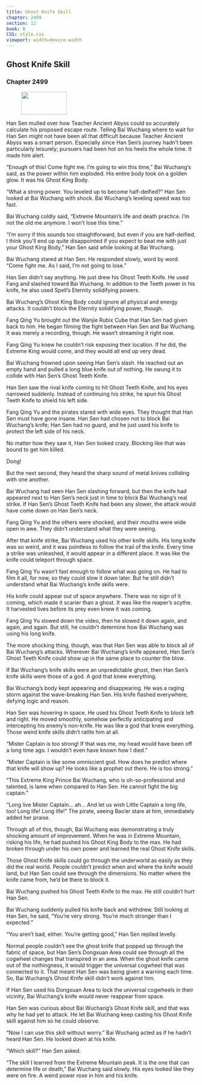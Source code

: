 ```yaml
---
title: Ghost Knife Skill
chapter: 2499
section: 12
book: 8
CSS: style.css
viewport: width=device-width
---
```


## Ghost Knife Skill

### Chapter 2499

<figure>
	<img src="../Images/gem.gif" alt="" id="gem" width="120" height="60" />
</figure>

Han Sen mulled over how Teacher Ancient Abyss could so accurately calculate his proposed escape route. Telling Bai Wuchang where to wait for Han Sen might not have been all that difficult because Teacher Ancient Abyss was a smart person. Especially since Han Sen’s journey hadn’t been particularly leisurely; pursuers had been hot on his heels the whole time. It made him alert.

“Enough of this! Come fight me. I’m going to win this time,” Bai Wuchang’s said, as the power within him exploded. His entire body took on a golden glow. It was his Ghost King Body.

“What a strong power. You leveled up to become half-deified?” Han Sen looked at Bai Wuchang with shock. Bai Wuchang’s leveling speed was too fast.

Bai Wuchang coldly said, “Extreme Mountain’s life and death practice. I’m not the old me anymore. I won’t lose this time.”

“I’m sorry if this sounds too straightforward, but even if you are half-deified, I think you’ll end up quite disappointed if you expect to beat me with just your Ghost King Body,” Han Sen said while looking at Bai Wuchang.

Bai Wuchang stared at Han Sen. He responded slowly, word by word. “Come fight me. As I said, I’m not going to lose.”

Han Sen didn’t say anything. He just drew his Ghost Teeth Knife. He used Fang and slashed toward Bai Wuchang. In addition to the Teeth power in his knife, he also used Spell’s Eternity solidifying powers.

Bai Wuchang’s Ghost King Body could ignore all physical and energy attacks. It couldn’t block the Eternity solidifying power, though.

Fang Qing Yu brought out the Wanjie Rubix Cube that Han Sen had given back to him. He began filming the fight between Han Sen and Bai Wuchang. It was merely a recording, though. He wasn’t streaming it right now.

Fang Qing Yu knew he couldn’t risk exposing their location. If he did, the Extreme King would come, and they would all end up very dead.

Bai Wuchang frowned upon seeing Han Sen’s slash. He reached out an empty hand and pulled a long blue knife out of nothing. He swung it to collide with Han Sen’s Ghost Teeth Knife.

Han Sen saw the rival knife coming to hit Ghost Teeth Knife, and his eyes narrowed suddenly. Instead of continuing his strike, he spun his Ghost Teeth Knife to shield his left side.

Fang Qing Yu and the pirates stared with wide eyes. They thought that Han Sen must have gone insane. Han Sen had chosen not to block Bai Wuchang’s knife; Han Sen had no guard, and he just used his knife to protect the left side of his neck.

No matter how they saw it, Han Sen looked crazy. Blocking like that was bound to get him killed.

Dong!

But the next second, they heard the sharp sound of metal knives colliding with one another.

Bai Wuchang had seen Han Sen slashing forward, but then the knife had appeared next to Han Sen’s neck just in time to block Bai Wuchang’s real strike. If Han Sen’s Ghost Teeth Knife had been any slower, the attack would have come down on Han Sen’s neck.

Fang Qing Yu and the others were shocked, and their mouths were wide open in awe. They didn’t understand what they were seeing.

After that knife strike, Bai Wuchang used his other knife skills. His long knife was so weird, and it was pointless to follow the trail of the knife. Every time a strike was unleashed, it would appear in a different place. It was like the knife could teleport through space.

Fang Qing Yu wasn’t fast enough to follow what was going on. He had to film it all, for now, so they could slow it down later. But he still didn’t understand what Bai Wuchang’s knife skills were.

His knife could appear out of space anywhere. There was no sign of it coming, which made it scarier than a ghost. It was like the reaper’s scythe. It harvested lives before its prey even knew it was coming.

Fang Qing Yu slowed down the video, then he slowed it down again, and again, and again. But still, he couldn’t determine how Bai Wuchang was using his long knife.

The more shocking thing, though, was that Han Sen was able to block all of Bai Wuchang’s attacks. Wherever Bai Wuchang’s knife appeared, Han Sen’s Ghost Teeth Knife could show up in the same place to counter the blow.

If Bai Wuchang’s knife skills were an unpredictable ghost, then Han Sen’s knife skills were those of a god. A god that knew everything.

Bai Wuchang’s body kept appearing and disappearing. He was a raging storm against the wave-breaking Han Sen. His knife flashed everywhere, defying logic and reason.

Han Sen was hovering in space. He used his Ghost Teeth Knife to block left and right. He moved smoothly, somehow perfectly anticipating and intercepting his enemy’s non-knife. He was like a god that knew everything. Those weird knife skills didn’t rattle him at all.

“Mister Captain is too strong! If that was me, my head would have been off a long time ago. I wouldn’t even have known how I died.”

“Mister Captain is like some omniscient god. How does he predict where that knife will show up? He looks like a prophet out there. He is too strong.”

“This Extreme King Prince Bai Wuchang, who is oh-so-professional and talented, is lame when compared to Han Sen. He cannot fight the big captain.”

“Long live Mister Captain… ah… And let us wish Little Captain a long life, too! Long life! Long life!” The pirate, seeing Bao’er stare at him, immediately added her praise.

Through all of this, though, Bai Wuchang was demonstrating a truly shocking amount of improvement. When he was in Extreme Mountain, risking his life, he had pushed his Ghost King Body to the max. He had broken through under his own power and learned the real Ghost Knife skills.

Those Ghost Knife skills could go through the underworld as easily as they did the real world. People couldn’t predict when and where the knife would land, but Han Sen could see through the dimensions. No matter where the knife came from, he’d be there to block it.

Bai Wuchang pushed his Ghost Teeth Knife to the max. He still couldn’t hurt Han Sen.

Bai Wuchang suddenly pulled his knife back and withdrew. Still looking at Han Sen, he said, “You’re very strong. You’re much stronger than I expected.”

“You aren’t bad, either. You’re getting good,” Han Sen replied levelly.

Normal people couldn’t see the ghost knife that popped up through the fabric of space, but Han Sen’s Dongxuan Area could see through all the cogwheel changes that transpired in an area. When the ghost knife came out of the nothingness, it would trigger the universal cogwheel that was connected to it. That meant Han Sen was being given a warning each time. So, Bai Wuchang’s Ghost Knife skill didn’t work against him.

If Han Sen used his Dongxuan Area to lock the universal cogwheels in their vicinity, Bai Wuchang’s knife would never reappear from space.

Han Sen was curious about Bai Wuchang’s Ghost Knife skill, and that was why he had yet to attack. He let Bai Wuchang keep casting his Ghost Knife skill against him so he could observe.

“Now I can use this skill without worry.” Bai Wuchang acted as if he hadn’t heard Han Sen. He looked down at his knife.

“Which skill?” Han Sen asked.

“The skill I learned from the Extreme Mountain peak. It is the one that can determine life or death,” Bai Wuchang said slowly. His eyes looked like they were on fire. A weird power rose in him and his knife.